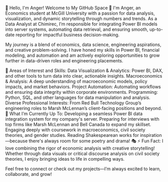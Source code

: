 👋 Hello, I'm Anger!
Welcome to My GitHub Space 🌌
I'm Anger, an Economics student at McGill University with a passion for data analysis, visualization, and dynamic storytelling through numbers and trends. As a Data Analyst at Chimirec, I’m responsible for integrating Power BI models into server systems, automating data retrieval, and ensuring smooth, up-to-date reporting for impactful business decision-making.

My journey is a blend of economics, data science, engineering aspirations, and creative problem-solving. I have honed my skills in Power BI, financial modeling, and automation and am actively exploring opportunities to grow further in data-driven roles and engineering placements.

🎯 Areas of Interest and Skills:
Data Visualization & Analytics: Power BI, DAX, and other tools to turn data into clear, actionable insights.
Macroeconomics & Analysis: A deep understanding of macroeconomic models, policy impacts, and market behaviors.
Project Automation: Automating workflows and ensuring data integrity within corporate environments.
Programming: Python, SQL, and other languages for data manipulation and analysis.
Diverse Professional Interests: From Red Bull Technology Group’s engineering roles to Marsh McLennan’s client-facing positions and beyond.
🌟 What I’m Currently Up To:
Developing a seamless Power BI data integration system for my company's server.
Preparing for interviews with top firms like Marsh McLennan and Bell Canada to expand my skillset.
Engaging deeply with coursework in macroeconomics, civil society theories, and gender studies.
Reading Shakespearean works for inspiration—because there's always room for some poetry and drama! 🎭
⚡️ Fun Fact:
I love combining the rigor of economic analysis with creative storytelling! Whether through data visuals or critical discourse analysis on civil society theories, I enjoy bringing ideas to life in compelling ways.

Feel free to connect or check out my projects—I’m always excited to learn, collaborate, and grow!


<!--
**AngerDileklen/AngerDileklen** is a ✨ _special_ ✨ repository because its `README.md` (this file) appears on your GitHub profile.

Here are some ideas to get you started:

- 🔭 I’m currently working on ...
- 🌱 I’m currently learning ...
- 👯 I’m looking to collaborate on ...
- 🤔 I’m looking for help with ...
- 💬 Ask me about ...
- 📫 How to reach me: ...
- 😄 Pronouns: ...
- ⚡ Fun fact: ...
-->
